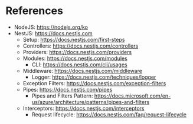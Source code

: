 # References

- NodeJS: https://nodejs.org/ko
- NestJS: https://docs.nestjs.com
  - Setup: https://docs.nestjs.com/first-steps
  - Controllers: https://docs.nestjs.com/controllers
  - Providers: https://docs.nestjs.com/providers
  - Modules: https://docs.nestjs.com/modules
    - CLI: https://docs.nestjs.com/cli/usages
  - Middleware: https://docs.nestjs.com/middleware
    - Logger: https://docs.nestjs.com/techniques/logger
  - Exception Filters: https://docs.nestjs.com/exception-filters
  - Pipes: https://docs.nestjs.com/pipes
    - Pipes and Filters Pattern: https://docs.microsoft.com/en-us/azure/architecture/patterns/pipes-and-filters
  - Interceptors: https://docs.nestjs.com/interceptors
    - Request lifecycle: https://docs.nestjs.com/faq/request-lifecycle
